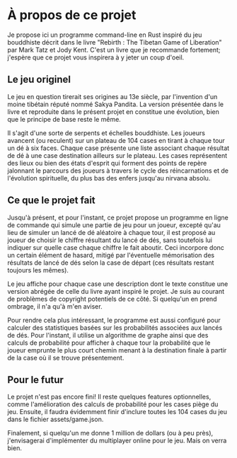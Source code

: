 

# À propos de ce projet

Je propose ici un programme command-line en Rust inspiré du jeu bouddhiste décrit dans le livre "Rebirth : The Tibetan Game of Liberation" par Mark Tatz et Jody Kent. C'est un livre que je recommande fortement; j'espère que ce projet vous inspirera à y jeter un coup d'oeil.

## Le jeu originel 

Le jeu en question tirerait ses origines au 13e siècle, par l'invention d'un moine tibétain réputé nommé Sakya Pandita. La version présentée dans le livre et reproduite dans le présent projet en constitue une évolution, bien que le principe de base reste le même.

Il s'agit d'une sorte de serpents et échelles bouddhiste. Les joueurs avancent (ou reculent) sur un plateau de 104 cases en tirant à chaque tour un dé à six faces. Chaque case présente une liste associant chaque résultat de dé à une case destination ailleurs sur le plateau. Les cases représentent des lieux ou bien des états d'esprit qui forment des points de repère jalonnant le parcours des joueurs à travers le cycle des réincarnations et de l'évolution spirituelle, du plus bas des enfers jusqu'au nirvana absolu.

## Ce que le projet fait

Jusqu'à présent, et pour l'instant, ce projet propose un programme en ligne de commande qui simule une partie de jeu pour un joueur, excepté qu'au lieu de simuler un lancé de dé aléatoire à chaque tour, il est proposé au joueur de choisir le chiffre résultant du lancé de dés, sans toutefois lui indiquer sur quelle case chaque chiffre le fait aboutir. Ceci incorpore donc un certain élément de hasard, mitigé par l'éventuelle mémorisation des résultats de lancé de dés selon la case de départ (ces résultats restant toujours les mêmes).

Le jeu affiche pour chaque case une description dont le texte constitue une version abrégée de celle du livre ayant inspiré le projet. Je suis au courant de problèmes de copyright potentiels de ce côté. Si quelqu'un en prend ombrage, il n'a qu'à m'en aviser.

Pour rendre cela plus intéressant, le programme est aussi configuré pour calculer des statistiques basées sur les probabilités associées aux lancés de dés. Pour l'instant, il utilise un algorithme de graphe ainsi que des calculs de probabilité pour afficher à chaque tour la probabilité que le joueur emprunte le plus court chemin menant à la destination finale à partir de la case où il se trouve présentement. 

## Pour le futur

Le projet n'est pas encore fini! Il reste quelques features optionnelles, comme l'amélioration des calculs de probabilité pour les cases piège du jeu. Ensuite, il faudra évidemment finir d'inclure toutes les 104 cases du jeu dans le fichier assets/game.json.

Finalement, si quelqu'un me donne 1 million de dollars (ou à peu près), j'envisagerai d'implémenter du multiplayer online pour le jeu. Mais on verra bien.